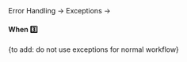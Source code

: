 <link rel="stylesheet" href="{{baseUrl}}/css/textbook.css">

<div class="website-content">

<div id="path">Error Handling &rarr; Exceptions &rarr;</div>

<div id="title">

#### When :three:

</div>

<div id="body">

{to add: do not use exceptions for normal workflow}

</div>

<div id="extras">
<div>

</div>
